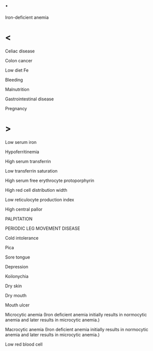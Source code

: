 # .

Iron-deficient anemia

# <

Celiac disease

Colon cancer

Low diet Fe

Bleeding

Malnutrition

Gastrointestinal disease

Pregnancy

# >

Low serum iron

Hypoferritinemia

High serum transferrin

Low transferrin saturation

High serum free erythrocyte protoporphyrin

High red cell distribution width

Low reticulocyte production index

High central pallor

PALPITATION

PERIODIC LEG MOVEMENT DISEASE

Cold intolerance

Pica

Sore tongue

Depression

Koilonychia

Dry skin

Dry mouth

Mouth ulcer

Microcytic anemia (Iron deficient anemia initially results in normocytic anemia and later results in microcytic anemia.)

Macrocytic anemia (Iron deficient anemia initially results in normocytic anemia and later results in microcytic anemia.)

Low red blood cell
